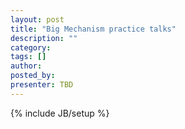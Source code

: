 ```yaml
---
layout: post
title: "Big Mechanism practice talks"
description: ""
category: 
tags: []
author: 
posted_by: 
presenter: TBD
---
```

{% include JB/setup %}
